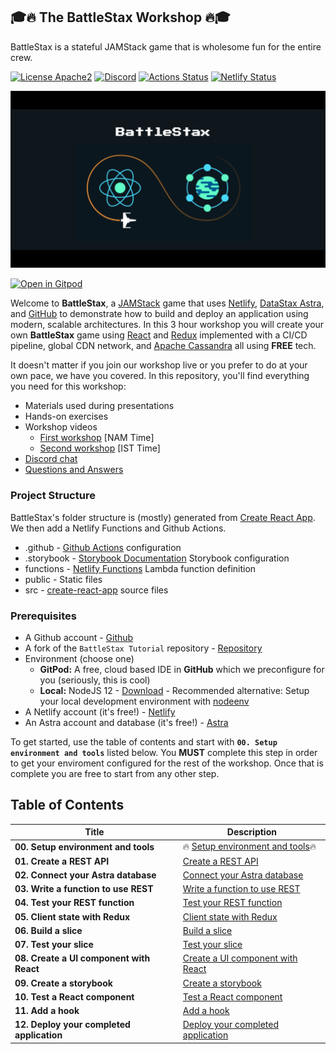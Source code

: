 ## 🎓🔥 The BattleStax Workshop 🔥🎓 

BattleStax is a stateful JAMStack game that is wholesome fun for the entire crew.


[![License Apache2](https://img.shields.io/hexpm/l/plug.svg)](http://www.apache.org/licenses/LICENSE-2.0)
[![Discord](https://img.shields.io/discord/685554030159593522)](https://discord.com/widget?id=685554030159593522&theme=dark)
[![Actions Status](https://github.com/DataStax-Academy/battlestax/workflows/BattleStax%20Tests/badge.svg)](https://github.com/DataStax-Academy/battlestax/actions) 
[![Netlify Status](https://api.netlify.com/api/v1/badges/e265340f-c6a6-4d7b-b24c-438b87c67876/deploy-status)](https://app.netlify.com/sites/battlestax-tutorial/deploys)

![BattleStax JAMStack Workshop](./tutorial/battlestax.png)

[![Open in Gitpod](https://gitpod.io/button/open-in-gitpod.svg)](https://gitpod.io/#https://github.com/DataStax-Academy/battlestax)

Welcome to **BattleStax**, a [JAMStack](https://jamstack.org/) game that uses [Netlify](https://www.netlify.com/jamstack/), [DataStax Astra](https://dtsx.io/workshop), and [GitHub](https://github.com/) to demonstrate how to build and deploy an application using modern, scalable architectures. In this 3 hour workshop you will create your own **BattleStax** game using [React](https://reactjs.org/) and [Redux](https://redux.js.org/) implemented with a CI/CD pipeline, global CDN network, and [Apache Cassandra](https://cassandra.apache.org/) all using **FREE** tech.

It doesn't matter if you join our workshop live or you prefer to do at your own pace, we have you covered. In this repository, you'll find everything you need for this workshop:

- Materials used during presentations
- Hands-on exercises
- Workshop videos
  - [First workshop](???) [NAM Time]
  - [Second workshop](???) [IST Time]
- [Discord chat](https://bit.ly/cassandra-workshop)
- [Questions and Answers](https://community.datastax.com/)

### Project Structure

BattleStax's folder structure is (mostly) generated from [Create React App](https://github.com/facebook/create-react-app). We then add a Netlify Functions and Github Actions.

- .github - [Github Actions](https://github.com/features/actions) configuration
- .storybook - [Storybook Documentation](https://storybook.js.org/) Storybook configuration
- functions - [Netlify Functions](https://www.netlify.com/products/functions/) Lambda function definition
- public - Static files
- src - [create-react-app](https://github.com/facebook/create-react-app) source files

### Prerequisites

-  A Github account - [Github](https://github.com)
-  A fork of the `BattleStax Tutorial` repository - [Repository](https://github.com/kidrecursive/battlestax-tutorial)
- Environment (choose one)
    - **GitPod:** A free, cloud based IDE in **GitHub** which we preconfigure for you (seriously, this is cool)
    - **Local:** NodeJS 12 - [Download](https://nodejs.org/en/download/) - Recommended alternative: Setup your local development environment with [nodeenv](#nodeenv)
-  A Netlify account (it's free!) - [Netlify](https://www.netlify.com)
-  An Astra account and database (it's free!) - [Astra](https://dtsx.io/workshop)

To get started, use the table of contents and start with **`00. Setup environment and tools`** listed below. You **MUST** complete this step in order to get your enviroment configured for the rest of the workshop. Once that is complete you are free to start from any other step.

## Table of Contents

| Title  | Description
|---|---|
| **00. Setup environment and tools** | 🔥 [Setup environment and tools](./README_step00.md)🔥 |
| **01. Create a REST API** | [Create a REST API](./README_step01.md) |
| **02. Connect your Astra database** | [Connect your Astra database](./README_step02.md) |
| **03. Write a function to use REST** | [Write a function to use REST](./README_step03.md) |
| **04. Test your REST function** | [Test your REST function](./README_step04.md) |
| **05. Client state with Redux** | [Client state with Redux](./README_step05.md) |
| **06. Build a slice** | [Build a slice](./README_step06.md) |
| **07. Test your slice** | [Test your slice](./README_step07.md) |
| **08. Create a UI component with React** | [Create a UI component with React](./README_step07.md) |
| **09. Create a storybook** | [Create a storybook](./README_step08.md) |
| **10. Test a React component** | [Test a React component](./README_step09.md) |
| **11. Add a hook** | [Add a hook](./README_step10.md) |
| **12. Deploy your completed application** | [Deploy your completed application](./README_step12.md) |